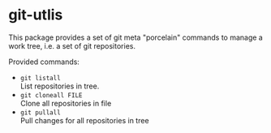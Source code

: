 # git-utlis

This package provides a set of git meta "porcelain" commands to manage 
a work tree, i.e. a set of git repositories.

Provided commands:
- `git listall`  
  List repositories in tree.
- `git cloneall FILE`  
  Clone all repositories in file
- `git pullall`  
  Pull changes for all repositories in tree


